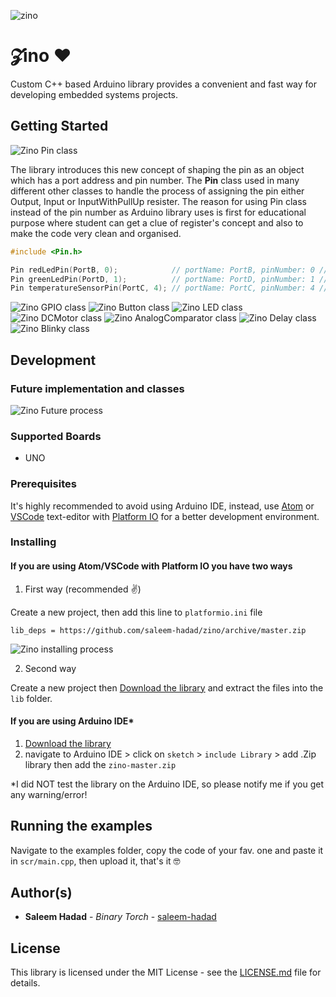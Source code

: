 ![zino](https://github.com/saleem-hadad/zino/blob/master/assets/logo.png)

# 𝓩ino ♥️

Custom C++ based Arduino library provides a convenient and fast way for developing embedded systems projects.

## Getting Started

<img src="https://github.com/saleem-hadad/zino/blob/master/assets/Pin.png" alt="Zino Pin class"/>

The library introduces this new concept of shaping the pin as an object which has a port address and pin number.
The **Pin** class used in many different other classes to handle the process of assigning the pin either Output, Input or InputWithPullUp resister. The reason for using Pin class instead of the pin number as Arduino library uses is first for educational purpose where student can get a clue of register's concept and also to make the code very clean and organised.

```c
#include <Pin.h>

Pin redLedPin(PortB, 0);            // portName: PortB, pinNumber: 0 // same as digital pin 8
Pin greenLedPin(PortD, 1);          // portName: PortD, pinNumber: 1 // same as digital pin 1
Pin temperatureSensorPin(PortC, 4); // portName: PortC, pinNumber: 4 // same as analog pin A4
```

<img src="https://github.com/saleem-hadad/zino/blob/master/assets/GPIO.png" alt="Zino GPIO class"/>
<img src="https://github.com/saleem-hadad/zino/blob/master/assets/button.png" alt="Zino Button class"/>
<img src="https://github.com/saleem-hadad/zino/blob/master/assets/LED.png" alt="Zino LED class"/>
<img src="https://github.com/saleem-hadad/zino/blob/master/assets/DCMotor.png" alt="Zino DCMotor class"/>
<img src="https://github.com/saleem-hadad/zino/blob/master/assets/AnalogComparator.png" alt="Zino AnalogComparator class"/>
<img src="https://github.com/saleem-hadad/zino/blob/master/assets/Delay.png" alt="Zino Delay class"/>
<img src="https://github.com/saleem-hadad/zino/blob/master/assets/Blinky.png" alt="Zino Blinky class"/>

## Development

### Future implementation and classes

<img src="https://github.com/saleem-hadad/zino/blob/master/assets/future.png" alt="Zino Future process"/>

### Supported Boards

+ UNO

### Prerequisites

It's highly recommended to avoid using Arduino IDE, instead, use [Atom](https://atom.io/) or [VSCode](https://code.visualstudio.com/) text-editor with [Platform IO](http://platformio.org/platformio-ide) for a better development environment.

### Installing

#### If you are using Atom/VSCode with Platform IO you have **two ways**

1. First way (recommended ✌️)

Create a new project, then add this line to ```platformio.ini``` file

```
lib_deps = https://github.com/saleem-hadad/zino/archive/master.zip
```

<img src="https://github.com/saleem-hadad/zino/blob/master/assets/installing.gif" alt="Zino installing process"/>

2. Second way

Create a new project then [Download the library](https://github.com/saleem-hadad/zino/archive/master.zip) and extract the files into the ```lib``` folder.

#### If you are using Arduino IDE*

1. [Download the library](https://github.com/saleem-hadad/zino/archive/master.zip)
2. navigate to Arduino IDE > click on ```sketch``` > ```include Library``` > add .Zip library then add the ```zino-master.zip```

*I did NOT test the library on the Arduino IDE, so please notify me if you get any warning/error!


## Running the examples

Navigate to the examples folder, copy the code of your fav. one and paste it in ```scr/main.cpp```, then upload it, that's it 🤓

## Author(s)

* **Saleem Hadad** - *Binary Torch* - [saleem-hadad](https://github.com/saleem-hadad)

## License

This library is licensed under the MIT License - see the [LICENSE.md](LICENSE) file for details.
